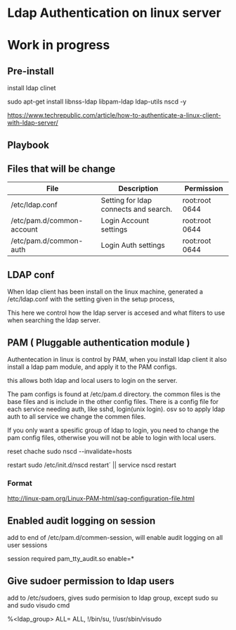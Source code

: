 # Ldap Authentication on linux server

# Work in progress

## Pre-install 

install ldap clinet

sudo apt-get install libnss-ldap libpam-ldap ldap-utils nscd -y

https://www.techrepublic.com/article/how-to-authenticate-a-linux-client-with-ldap-server/

## Playbook

## Files that will be change 

| File                  |   Description                             |   Permission     |
| ----                  |   -----------                             |   ----------     |
|   /etc/ldap.conf      | Setting for ldap connects and search.     | root:root 0644   |
|   /etc/pam.d/common-account | Login Account settings              | root:root 0644   |
|   /etc/pam.d/common-auth    | Login Auth settings                 | root:root 0644   |



## LDAP conf

When ldap client has been install on the linux machine, generated a /etc/ldap.conf with the setting given in the setup process,

This here we control how the ldap server is accesed and what fliters to use when searching the ldap server.

## PAM ( Pluggable authentication module )

Authentecation in linux is control by PAM, when you install ldap client it also install a ldap pam module, and apply it to the PAM configs.

this allows both ldap and local users to login on the server.

The pam configs is found at /etc/pam.d directory. the common files is the base files and is include in the other config files.
There is a config file for each service needing auth, like sshd, login(unix login). osv
so to apply ldap auth to all service we change the commen files.

If you only want a spesific group of ldap to login, you need to change the pam config files, otherwise you will not be able to login with local users.

reset chache    sudo nscd --invalidate=hosts

restart       sudo /etc/init.d/nscd restart´   ||    service nscd restart

### Format

http://linux-pam.org/Linux-PAM-html/sag-configuration-file.html

## Enabled audit logging on session

add to end of /etc/pam.d/commen-session,  will enable audit logging on all user sessions

session required pam_tty_audit.so enable=*

## Give sudoer permission to ldap users

add to /etc/sudoers,  gives sudo permision to ldap group, except sudo su and sudo visudo cmd

%<ldap_group> ALL= ALL, !/bin/su, !/usr/sbin/visudo

